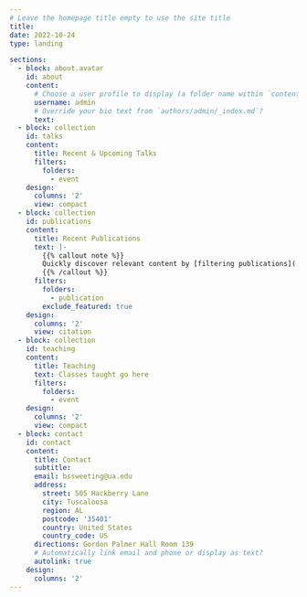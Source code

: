 ```yaml
---
# Leave the homepage title empty to use the site title
title:
date: 2022-10-24
type: landing

sections:
  - block: about.avatar
    id: about
    content:
      # Choose a user profile to display (a folder name within `content/authors/`)
      username: admin
      # Override your bio text from `authors/admin/_index.md`?
      text:
  - block: collection
    id: talks
    content:
      title: Recent & Upcoming Talks
      filters:
        folders:
          - event
    design:
      columns: '2'
      view: compact
  - block: collection
    id: publications
    content:
      title: Recent Publications
      text: |-
        {{% callout note %}}
        Quickly discover relevant content by [filtering publications](./publication/).
        {{% /callout %}}
      filters:
        folders:
          - publication
        exclude_featured: true
    design:
      columns: '2'
      view: citation
  - block: collection
    id: teaching
    content:
      title: Teaching
      text: Classes taught go here
      filters:
        folders:
          - event
    design: 
      columns: '2'
      view: compact
  - block: contact
    id: contact
    content:
      title: Contact
      subtitle:
      email: bssweeting@ua.edu
      address:
        street: 505 Hackberry Lane
        city: Tuscaloosa
        region: AL
        postcode: '35401'
        country: United States
        country_code: US
      directions: Gordon Palmer Hall Room 139
      # Automatically link email and phone or display as text?
      autolink: true
    design:
      columns: '2'
---
```

